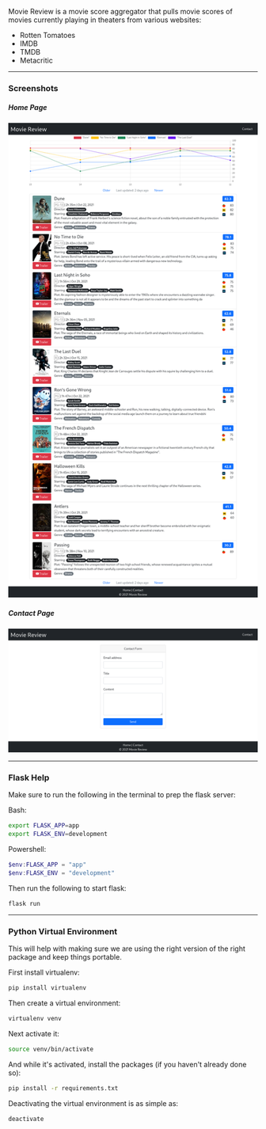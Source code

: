 
Movie Review is a movie score aggregator that pulls movie scores of movies currently playing in theaters from various websites:

- Rotten Tomatoes
- IMDB
- TMDB
- Metacritic

---

### Screenshots

##### Home Page

![homepage](/static/screenshots/homepage.png)

##### Contact Page

![contactpage](/static/screenshots/contactpage.png)

---

### Flask Help

Make sure to run the following in the terminal to prep the flask server:

Bash:

```bash
export FLASK_APP=app
export FLASK_ENV=development
```

Powershell:

```powershell
$env:FLASK_APP = "app"
$env:FLASK_ENV = "development"
```

Then run the following to start flask:

```bash
flask run
```

---

### Python Virtual Environment

This will help with making sure we are using the right version of the right package and keep things portable.

First install virtualenv:

```bash
pip install virtualenv
```

Then create a virtual environment:

```bash
virtualenv venv
```

Next activate it:

```bash
source venv/bin/activate
```

And while it's activated, install the packages (if you haven't already done so):

```bash
pip install -r requirements.txt
```

Deactivating the virtual environment is as simple as:

```bash
deactivate
```
